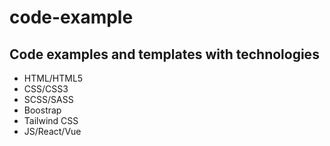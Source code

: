 # code-example

## Code examples and templates with technologies
- HTML/HTML5
- CSS/CSS3
- SCSS/SASS  
- Boostrap
- Tailwind CSS  
- JS/React/Vue